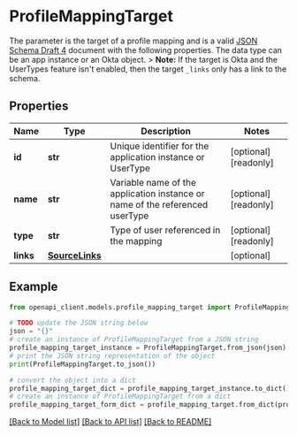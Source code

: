 # ProfileMappingTarget

The parameter is the target of a profile mapping and is a valid [JSON Schema Draft 4](https://datatracker.ietf.org/doc/html/draft-zyp-json-schema-04) document with the following properties. The data type can be an app instance or an Okta object.   > **Note:** If the target is Okta and the UserTypes feature isn't enabled, then the target `_links` only has a link to the schema.

## Properties

Name | Type | Description | Notes
------------ | ------------- | ------------- | -------------
**id** | **str** | Unique identifier for the application instance or UserType | [optional] [readonly] 
**name** | **str** | Variable name of the application instance or name of the referenced userType | [optional] [readonly] 
**type** | **str** | Type of user referenced in the mapping | [optional] [readonly] 
**links** | [**SourceLinks**](SourceLinks.md) |  | [optional] 

## Example

```python
from openapi_client.models.profile_mapping_target import ProfileMappingTarget

# TODO update the JSON string below
json = "{}"
# create an instance of ProfileMappingTarget from a JSON string
profile_mapping_target_instance = ProfileMappingTarget.from_json(json)
# print the JSON string representation of the object
print(ProfileMappingTarget.to_json())

# convert the object into a dict
profile_mapping_target_dict = profile_mapping_target_instance.to_dict()
# create an instance of ProfileMappingTarget from a dict
profile_mapping_target_form_dict = profile_mapping_target.from_dict(profile_mapping_target_dict)
```
[[Back to Model list]](../README.md#documentation-for-models) [[Back to API list]](../README.md#documentation-for-api-endpoints) [[Back to README]](../README.md)


